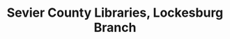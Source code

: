---
layout: repo
title: "Sevier County Libraries, Lockesburg Branch"
id: 1445
permalink: repos/1445/
---